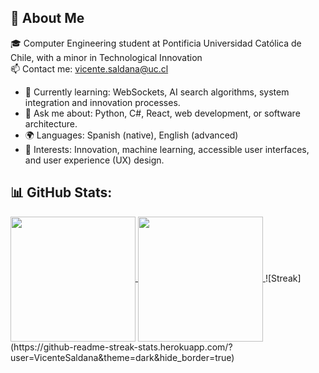 ## 🦋 About Me
🎓 Computer Engineering student at Pontificia Universidad Católica de Chile, with a minor in Technological Innovation<br>
📫 Contact me: vicente.saldana@uc.cl

- 🌱 Currently learning: WebSockets, AI search algorithms, system integration and innovation processes.
- 💬 Ask me about: Python, C#, React, web development, or software architecture.
- 🌍 Languages: Spanish (native), English (advanced)
- 📖 Interests: Innovation, machine learning, accessible user interfaces, and user experience (UX) design.

## 📊 GitHub Stats:
<a href="https://github.com/VicenteSaldana/github-readme-stats">
  <img height=200 align="center" src="https://github-readme-stats-bay-theta.vercel.app/api?username=VicenteSaldana&show_icons=true&include_all_commits=true&theme=radical" />
</a>
<a href="https://github.com/VicenteSaldana/github-readme-stats">
  <img height=200 align="center" src="https://github-readme-stats-bay-theta.vercel.app/api/top-langs/?username=VicenteSaldana&layout=compact&card_width=320" />
</a>
![Streak](https://github-readme-streak-stats.herokuapp.com/?user=VicenteSaldana&theme=dark&hide_border=true)

